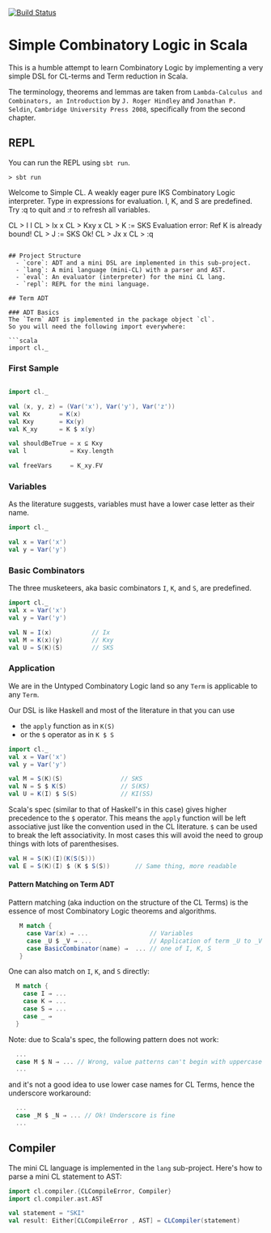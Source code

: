 [![Build Status](https://travis-ci.com/naderghanbari/cl-scala.svg?branch=master)](https://travis-ci.com/naderghanbari/cl-scala)

# Simple Combinatory Logic in Scala

This is a humble attempt to learn Combinatory Logic by implementing a
very simple DSL for CL-terms and Term reduction in Scala.

The terminology, theorems and lemmas are taken from
`Lambda-Calculus and Combinators, an Introduction` by `J. Roger Hindley`
 and `Jonathan P. Seldin`, `Cambridge University Press 2008`,
 specifically from the second chapter.

## REPL
You can run the REPL using `sbt run`.

```
> sbt run
```
Welcome to Simple CL.
A weakly eager pure IKS Combinatory Logic interpreter.
Type in expressions for evaluation. I, K, and S are predefined.
Try :q to quit and :r to refresh all variables.

CL > I
I
CL > Ix
x
CL > Kxy
x
CL > K := SKS
Evaluation error: Ref K is already bound!
CL > J := SKS
Ok!
CL > Jx
x
CL > :q

```

## Project Structure
  - `core`: ADT and a mini DSL are implemented in this sub-project.
  - `lang`: A mini language (mini-CL) with a parser and AST.
  - `eval`: An evaluator (interpreter) for the mini CL lang.
  - `repl`: REPL for the mini language.

## Term ADT

### ADT Basics
The `Term` ADT is implemented in the package object `cl`.
So you will need the following import everywhere:

```scala
import cl._
```

### First Sample

```scala

import cl._

val (x, y, z) = (Var('x'), Var('y'), Var('z'))
val Kx        = K(x)
val Kxy       = Kx(y)
val K_xy      = K $ x(y)

val shouldBeTrue = x ⊆ Kxy
val l            = Kxy.length

val freeVars     = K_xy.FV
```

### Variables
As the literature suggests, variables must have a lower case letter as
their name.

```scala
import cl._

val x = Var('x')
val y = Var('y')
```

### Basic Combinators
The three musketeers, aka basic combinators `I`, `K`, and `S`, are
predefined.

```scala
import cl._
val x = Var('x')
val y = Var('y')

val N = I(x)           // Ix
val M = K(x)(y)        // Kxy
val U = S(K)(S)        // SKS
```

### Application
We are in the Untyped Combinatory Logic land so any `Term` is
applicable to any `Term`.

Our DSL is like Haskell and most of the literature in that you can use
  - the `apply` function as in `K(S)`
  - or the `$` operator as in `K $ S`

```scala
import cl._
val x = Var('x')
val y = Var('y')

val M = S(K)(S)                // SKS
val N = S $ K(S)               // S(KS)
val U = K(I) $ S(S)            // KI(SS)
```

Scala's spec (similar to that of Haskell's in this case) gives higher
precedence to the `$` operator. This means the `apply` function will
be left associative just like the convention used in the CL literature.
`$` can be used to break the left associativity. In most cases this
will avoid the need to group things with lots of parenthesises.

```scala
val H = S(K)(I)(K(S(S)))
val E = S(K)(I) $ (K $ S(S))       // Same thing, more readable
```

#### Pattern Matching on Term ADT
Pattern matching (aka induction on the structure of the CL Terms) is
the essence of most Combinatory Logic theorems and algorithms.

```scala
   M match {
     case Var(x) ⇒ ...                 // Variables
     case _U $ _V ⇒ ...                // Application of term _U to _V
     case BasicCombinator(name) ⇒  ... // one of I, K, S
   }
```

One can also match on `I`, `K`, and `S` directly:

```scala
  M match {
    case I ⇒ ...
    case K ⇒ ...
    case S ⇒ ...
    case _ ⇒
  }
```

Note: due to Scala's spec, the following pattern does not work:

```scala
  ...
  case M $ N ⇒ ... // Wrong, value patterns can't begin with uppercase
  ...
```

and it's not a good idea to use lower case names for CL Terms, hence the
underscore workaround:

```scala
  ...
  case _M $ _N ⇒ ... // Ok! Underscore is fine
  ...
```

## Compiler
The mini CL language is implemented in the `lang` sub-project.
Here's how to parse a mini CL statement to AST:

```scala
import cl.compiler.{CLCompileError, Compiler}
import cl.compiler.ast.AST

val statement = "SKI"
val result: Either[CLCompileError , AST] = CLCompiler(statement)
```
